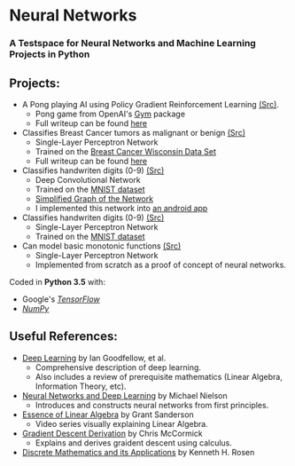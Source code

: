 # Neural Networks
### A Testspace for Neural Networks and Machine Learning Projects in Python

## Projects:
- A Pong playing AI using Policy Gradient Reinforcement Learning [(Src)](src/pongRL).
  - Pong game from OpenAI's [Gym](https://gym.openai.com/) package
  - Full writeup can be found [here](https://ozanerhansha.github.io/reinforcement-learning-pong/)
- Classifies Breast Cancer tumors as malignant or benign [(Src)](src/test/bcDiagnosis.py)
  - Single-Layer Perceptron Network
  - Trained on the [Breast Cancer Wisconsin Data Set](https://archive.ics.uci.edu/ml/datasets/breast+cancer+wisconsin+(original)) 
  - Full writeup can be found [here](https://ozanerhansha.github.io/breast-cancer-classification/)
- Classifies handwriten digits (0-9) [(Src)](src/MNIST/conv/mnist_convolutional.py)
  - Deep Convolutional Network
  - Trained on the [MNIST dataset](http://yann.lecun.com/exdb/mnist/)
  - [Simplified Graph of the Network](https://raw.githubusercontent.com/ozanerhansha/NeuralNetworks/master/convNet.PNG)
  - I implemented this network into [an android app](https://github.com/ozanerhansha/DigitClassifier)
- Classifies handwriten digits (0-9) [(Src)](src/MNIST/fc/mnist_fc.py)
  - Single-Layer Perceptron Network
  - Trained on the [MNIST dataset](http://yann.lecun.com/exdb/mnist/)
- Can model basic monotonic functions [(Src)](src/test/firstNeuralNetwork.py)
  - Single-Layer Perceptron Network
  - Implemented from scratch as a proof of concept of neural networks.




Coded in **Python 3.5** with:
- Google's [*TensorFlow*](https://www.tensorflow.org/)
- [*NumPy*](http://www.numpy.org/)

## Useful References:
- [Deep Learning](http://www.deeplearningbook.org) by Ian Goodfellow, et al.
  - Comprehensive description of deep learning.
  - Also includes a review of prerequisite mathematics (Linear Algebra, Information Theory, etc).
- [Neural Networks and Deep Learning](http://neuralnetworksanddeeplearning.com) by Michael Nielson
  - Introduces and constructs neural networks from first principles.
- [Essence of Linear Algebra](https://www.youtube.com/watch?v=kjBOesZCoqc&list=PLZHQObOWTQDPD3MizzM2xVFitgF8hE_ab) by Grant Sanderson
  - Video series visually explaining Linear Algebra.
- [Gradient Descent Derivation](http://mccormickml.com/2014/03/04/gradient-descent-derivation/) by Chris McCormick
  - Explains and derives graident descent using calculus.
- [Discrete Mathematics and its Applications](https://isbnsearch.org/isbn/9780073383095) by Kenneth H. Rosen
